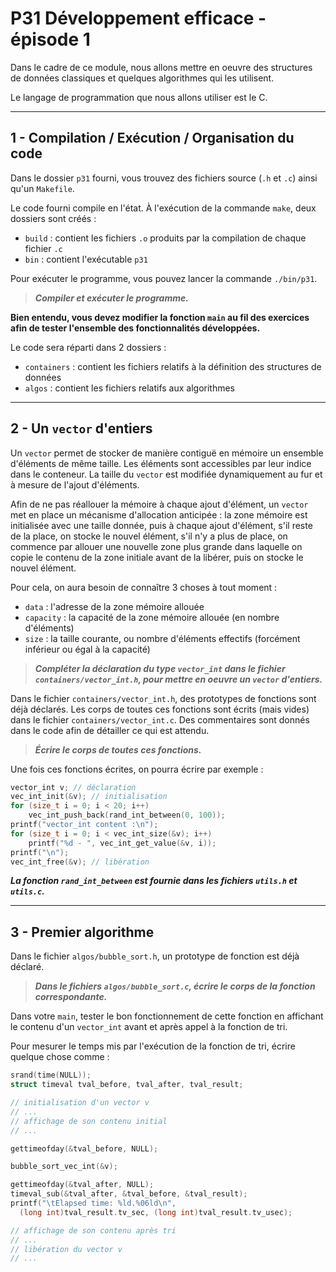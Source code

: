 # P31 Développement efficace - épisode 1

Dans le cadre de ce module, nous allons mettre en oeuvre des structures de données classiques et quelques algorithmes qui les utilisent.

Le langage de programmation que nous allons utiliser est le C.

---

## 1 - Compilation / Exécution / Organisation du code

Dans le dossier `p31` fourni, vous trouvez des fichiers source (`.h` et `.c`) ainsi qu'un `Makefile`.

Le code fourni compile en l'état.
À l'exécution de la commande `make`, deux dossiers sont créés :

 * `build` : contient les fichiers `.o` produits par la compilation de chaque fichier `.c`
 * `bin` : contient l'exécutable `p31`

Pour exécuter le programme, vous pouvez lancer la commande `./bin/p31`.

> ***Compiler et exécuter le programme.***

**Bien entendu, vous devez modifier la fonction `main` au fil des exercices afin de tester l'ensemble des fonctionnalités développées.**

Le code sera réparti dans 2 dossiers :

 * `containers` : contient les fichiers relatifs à la définition des structures de données
 * `algos` : contient les fichiers relatifs aux algorithmes

---

## 2 - Un `vector` d'entiers

Un `vector` permet de stocker de manière contiguë en mémoire un ensemble d'éléments de même taille.
Les éléments sont accessibles par leur indice dans le conteneur.
La taille du `vector` est modifiée dynamiquement au fur et à mesure de l'ajout d'éléments.

Afin de ne pas réallouer la mémoire à chaque ajout d'élément, un `vector` met en place un mécanisme d'allocation anticipée : la zone mémoire est initialisée avec une taille donnée, puis à chaque ajout d'élément, s'il reste de la place, on stocke le nouvel élément, s'il n'y a plus de place, on commence par allouer une nouvelle zone plus grande dans laquelle on copie le contenu de la zone initiale avant de la libérer, puis on stocke le nouvel élément.

Pour cela, on aura besoin de connaître 3 choses à tout moment :

- `data` : l'adresse de la zone mémoire allouée
- `capacity` : la capacité de la zone mémoire allouée (en nombre d'éléments)
- `size` : la taille courante, ou nombre d'éléments effectifs (forcément inférieur ou égal à la capacité)

> ***Compléter la déclaration du type `vector_int` dans le fichier `containers/vector_int.h`, pour mettre en oeuvre un `vector` d'entiers.***

Dans le fichier `containers/vector_int.h`, des prototypes de fonctions sont déjà déclarés.
Les corps de toutes ces fonctions sont écrits (mais vides) dans le fichier `containers/vector_int.c`.
Des commentaires sont donnés dans le code afin de détailler ce qui est attendu.

> ***Écrire le corps de toutes ces fonctions.***

Une fois ces fonctions écrites, on pourra écrire par exemple :
```c
vector_int v; // déclaration
vec_int_init(&v); // initialisation
for (size_t i = 0; i < 20; i++)
    vec_int_push_back(rand_int_between(0, 100));
printf("vector_int content :\n");
for (size_t i = 0; i < vec_int_size(&v); i++)
    printf("%d - ", vec_int_get_value(&v, i));
printf("\n");
vec_int_free(&v); // libération
```

***La fonction `rand_int_between` est fournie dans les fichiers `utils.h` et `utils.c`.***

---

## 3 - Premier algorithme

Dans le fichier `algos/bubble_sort.h`, un prototype de fonction est déjà déclaré.

> ***Dans le fichiers `algos/bubble_sort.c`, écrire le corps de la fonction correspondante.***

Dans votre `main`, tester le bon fonctionnement de cette fonction en affichant le contenu d'un `vector_int` avant et après appel à la fonction de tri.

Pour mesurer le temps mis par l'exécution de la fonction de tri, écrire quelque chose comme :
```c
srand(time(NULL));
struct timeval tval_before, tval_after, tval_result;

// initialisation d'un vector v
// ...
// affichage de son contenu initial
// ...

gettimeofday(&tval_before, NULL);

bubble_sort_vec_int(&v);

gettimeofday(&tval_after, NULL);
timeval_sub(&tval_after, &tval_before, &tval_result);
printf("\tElapsed time: %ld.%06ld\n",
  (long int)tval_result.tv_sec, (long int)tval_result.tv_usec);

// affichage de son contenu après tri
// ...
// libération du vector v
// ...
```
